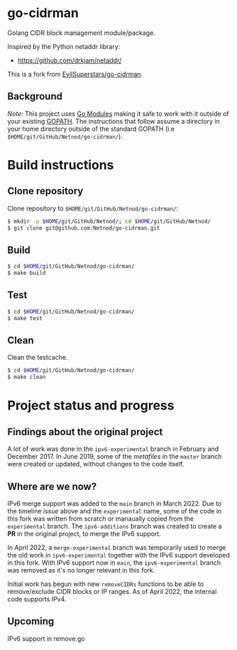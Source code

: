 # go-cidrman
Golang CIDR block management module/package.

Inspired by the Python netaddr library:
* https://github.com/drkjam/netaddr/

This is a fork from [EvilSuperstars/go-cidrman](https://github.com/EvilSuperstars/go-cidrman).

## Background

*Note:* This project uses [Go Modules](https://blog.golang.org/using-go-modules) making it safe to work with it outside of
your existing [GOPATH](http://golang.org/doc/code.html#GOPATH). The instructions that follow assume a directory in your
home directory outside of the standard GOPATH (i.e `$HOME/git/GitHub/Netnod/go-cidrman/`).

# Build instructions

## Clone repository

Clone repository to `$HOME/git/GitHub/Netnod/go-cidrman/`:

```sh
$ mkdir -p $HOME/git/GitHub/Netnod/; cd $HOME/git/GitHub/Netnod/
$ git clone git@github.com:Netnod/go-cidrman.git
```

## Build

```sh
$ cd $HOME/git/GitHub/Netnod/go-cidrman/
$ make build
```

## Test

```sh
$ cd $HOME/git/GitHub/Netnod/go-cidrman/
$ make test
```

## Clean

Clean the testcache.

```sh
$ cd $HOME/git/GitHub/Netnod/go-cidrman/
$ make clean
```

# Project status and progress

## Findings about the original project

A lot of work was done in the `ipv6-experimental` branch in February and December 2017.
In June 2019, some of the *metafiles* in the `master` branch were created or updated, without changes to the code itself.

## Where are we now?

IPv6 merge support was added to the `main` branch in March 2022.
Due to the timeline *issue* above and the `experimental` name, some of the code in this fork was
written from scratch or manaually copied from the `experimental` branch.
The `ipv6-additions` branch was created to create a **PR** in the original project, to merge the IPv6 support.

In April 2022, a `merge-experimental` branch was temporarily used to merge the old work in `ipv6-experimental`
together with the IPv6 support developed in this fork.
With IPv6 support now in `main`, the `ipv6-experimental` branch was removed as it's no longer relevant in this fork.


Initial work has begun with new `removeCIDRs` functions to be able to remove/exclude CIDR blocks or IP ranges.
As of April 2022, the internal code supports IPv4.

## Upcoming

IPv6 support in remove.go
